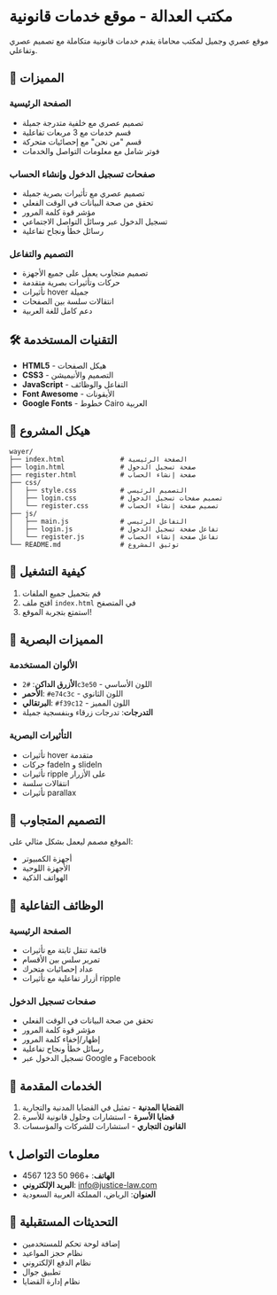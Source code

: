 # مكتب العدالة - موقع خدمات قانونية

موقع عصري وجميل لمكتب محاماة يقدم خدمات قانونية متكاملة مع تصميم عصري وتفاعلي.

## 🎯 المميزات

### الصفحة الرئيسية
- تصميم عصري مع خلفية متدرجة جميلة
- قسم خدمات مع 3 مربعات تفاعلية
- قسم "من نحن" مع إحصائيات متحركة
- فوتر شامل مع معلومات التواصل والخدمات

### صفحات تسجيل الدخول وإنشاء الحساب
- تصميم عصري مع تأثيرات بصرية جميلة
- تحقق من صحة البيانات في الوقت الفعلي
- مؤشر قوة كلمة المرور
- تسجيل الدخول عبر وسائل التواصل الاجتماعي
- رسائل خطأ ونجاح تفاعلية

### التصميم والتفاعل
- تصميم متجاوب يعمل على جميع الأجهزة
- حركات وتأثيرات بصرية متقدمة
- تأثيرات hover جميلة
- انتقالات سلسة بين الصفحات
- دعم كامل للغة العربية

## 🛠️ التقنيات المستخدمة

- **HTML5** - هيكل الصفحات
- **CSS3** - التصميم والأنيميشن
- **JavaScript** - التفاعل والوظائف
- **Font Awesome** - الأيقونات
- **Google Fonts** - خطوط Cairo العربية

## 📁 هيكل المشروع

```
wayer/
├── index.html              # الصفحة الرئيسية
├── login.html              # صفحة تسجيل الدخول
├── register.html           # صفحة إنشاء الحساب
├── css/
│   ├── style.css           # التصميم الرئيسي
│   ├── login.css           # تصميم صفحات تسجيل الدخول
│   └── register.css        # تصميم صفحة إنشاء الحساب
├── js/
│   ├── main.js             # التفاعل الرئيسي
│   ├── login.js            # تفاعل صفحة تسجيل الدخول
│   └── register.js         # تفاعل صفحة إنشاء الحساب
└── README.md               # توثيق المشروع
```

## 🚀 كيفية التشغيل

1. قم بتحميل جميع الملفات
2. افتح ملف `index.html` في المتصفح
3. استمتع بتجربة الموقع!

## 🎨 المميزات البصرية

### الألوان المستخدمة
- **الأزرق الداكن**: `#2c3e50` - اللون الأساسي
- **الأحمر**: `#e74c3c` - اللون الثانوي
- **البرتقالي**: `#f39c12` - اللون المميز
- **التدرجات**: تدرجات زرقاء وبنفسجية جميلة

### التأثيرات البصرية
- تأثيرات hover متقدمة
- حركات fadeIn و slideIn
- تأثيرات ripple على الأزرار
- انتقالات سلسة
- تأثيرات parallax

## 📱 التصميم المتجاوب

الموقع مصمم ليعمل بشكل مثالي على:
- أجهزة الكمبيوتر
- الأجهزة اللوحية
- الهواتف الذكية

## 🔧 الوظائف التفاعلية

### الصفحة الرئيسية
- قائمة تنقل ثابتة مع تأثيرات
- تمرير سلس بين الأقسام
- عداد إحصائيات متحرك
- أزرار تفاعلية مع تأثيرات ripple

### صفحات تسجيل الدخول
- تحقق من صحة البيانات في الوقت الفعلي
- مؤشر قوة كلمة المرور
- إظهار/إخفاء كلمة المرور
- رسائل خطأ ونجاح تفاعلية
- تسجيل الدخول عبر Google و Facebook

## 🎯 الخدمات المقدمة

1. **القضايا المدنية** - تمثيل في القضايا المدنية والتجارية
2. **قضايا الأسرة** - استشارات وحلول قانونية للأسرة
3. **القانون التجاري** - استشارات للشركات والمؤسسات

## 📞 معلومات التواصل

- **الهاتف**: +966 50 123 4567
- **البريد الإلكتروني**: info@justice-law.com
- **العنوان**: الرياض، المملكة العربية السعودية

## 🔄 التحديثات المستقبلية

- إضافة لوحة تحكم للمستخدمين
- نظام حجز المواعيد
- نظام الدفع الإلكتروني
- تطبيق جوال
- نظام إدارة القضايا

